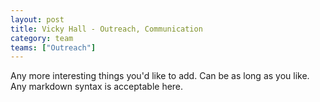 ```yaml
---
layout: post
title: Vicky Hall - Outreach, Communication
category: team
teams: ["Outreach"]
---
```


Any more interesting things you'd like to add. Can be as long as you like. Any markdown syntax is acceptable here.
